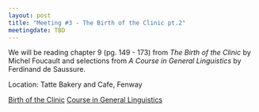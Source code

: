```yaml
---
layout: post
title: "Meeting #3 - The Birth of the Clinic pt.2"
meetingdate: TBD
---
```

We will be reading chapter 9 (pg. 149 - 173) from *The Birth of the Clinic* by Michel Foucault and selections from *A Course in General Linguistics* by Ferdinand de Saussure.  

Location: Tatte Bakery and Cafe, Fenway 

[Birth of the Clinic](/files/clinic.pdf)
[Course in General Linguistics](/files/saussure_course_in_general_linguistics.pdf)
